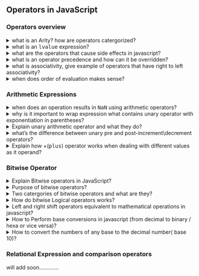 ## Operators in JavaScript

### Operators overview

<details>
<br/>
  <summary>what is an Arity? how are operators catergorized?</summary>

- Arity refers to number of operands an operator expects to perform its operation.
- Operators are catergorized based on their arity:
  - **Unary** operator that accepts single operand.
  - **Binary** operator that accepts two operands
  - **Ternary** operator with three operands
  - unary - !(not), binary(+,-), ternary(?: )

</details>
<details>
<br/> 
  <summary>what is an <kbd>lvalue</kbd> expression?</summary>

- Expression that can exists on the left side of assignment operator, lValue refers to left value.
- It refers to the memory location that can hold a value, it means we can assign a value to an lvalue.
- lvalue designates a location where data can be stored or modified.
- Example of ivalue are variable name, array elements, object properties.

</details>

<details>
<br/>
  <summary>what are the operators that cause side effects in javascript?</summary>

- Side effects refer to change in the state of a program caused by the operation itself not just the returned value.
- Example of such operators are
  - assignment operator, increment, decrement operators , delete, directly modify the variable values.
  - all the expression using this variable also change.
- Function call and object creation expression also have side effects, we need to be cautious when dealing with mutable state
</details>

<details>
<br/>
  <summary>what is an operator precedence and how can it be overridden?</summary>

  - The order in which javascript evaluates the operations within an expression.
  - The operator with higher precedence value is evaluated first.
  - We can group parts of the expression in a parentheses and force them to evaluate first.
  - Wrapping in parentheses only affect the precedence value not the associativity.
</details>

<details>
<br/>
  <summary>what is associativity, give example of operators that have right to left associativity?</summary>

  - Associativity refers to the order in which operators of the same precedence are evaluated.
  - Assignment ,exponentiation, unary(++, - -) and ternary conditional operator all these have right to left associativity
</details>

<details>
<br/>
  <summary>when does order of evaluation makes sense?</summary>

  - Order of evaluation makes sense when expression being evaluated has some side effects.
  - Helps in predicting the outcome and ensures program behaves as expected.
</details>

### Arithmetic Expressions

<details>
<br/>
  <summary>when does an operation results in <kbd>NaN</kbd> using arithmetic operators?</summary>

  - Arithmetic operators convert operands to numeric values if needed.
  - If any operand is NaN or cannot be converted to a number, the result is NaN.
    #### Specifically:
    - If an operand is NaN, the entire expression evaluates to NaN.
    - Strings that cannot be converted to numbers result in NaN.
    - undefined converts to NaN, so operations involving undefined result in NaN
    - null converts to 0, so operations involving null do not result in NaN unless combined with NaN or non-numeric values.
    - null+1 = 1
    - undefined + 1 = NaN.
</details>

<details>
<br/>
  <summary>why is it important to wrap expression what contains unary operator with exponentiation in parentheses?</summary>

  - new operators like exponentiation have some specific precedence rule that can lead to confusion especially when combined with unary operators.
  - Wrapping the unary operator and its operand in parentheses ensures the correct order of operations and avoids ambiguity.
  - !(2**3) / !(2)**3
</details>

<details>
<br/>
  <summary>Explain unary arithmetic operator and what they do?</summary>

  - unary operators accept single operand as its value, they have higher precedence value, they convert their operand to numeric value if needed.
  - Some of the unary operators are plus(+), minus(-), increment(++), decrement(- -).
  - unary plus and minus are often used to perform type coercion, increment and decrement are used to explicitly modify the variable value.
  - commonly used in expressions, loops and control flow structures.
  - Wrapping the unary operator and its operand in parentheses ensures the correct order of operations and avoids ambiguity.
</details>

<details>
<br/>
  <summary>what’s the difference between unary pre and post-increment\decrement operators?</summary>

  - Post-increment/decrement
    - returns the current value before modifying it, Useful when the original value is needed before updating.
  - pre-increment/decrement
    - returns the modified value after the increment/decrement operation, Useful when the updated value is needed immediately.
  - In both the cases the variable will be updated as intended, difference lies in the value they return.
</details>

<details>
<br/>
  <summary>Explain how +(<kbd>plus</kbd>) operator works when dealing with different values as it operand?</summary>

  - The + operator gives preference to concatenation. If either operand is a string, it converts the other operand to a string and performs concatenation.
  - If neither operand is a string, it attempts numeric conversion if possible and performs the addition operation.
  - If either operand is an object, it uses the object-to-primitive conversion algorithm. If the resultant primitive value is a string, it converts the other operand to a string (to concatenate). Otherwise, it tries to convert to a numeric value (for a numeric operation or resulting in NaN).
</details>

### Bitwise Operator

<details>
<br/>
  <summary>Explain Bitwise operators in JavaScript?</summary>

  - Bitwise operators deal with numeric values at binary level, manipulating individual bits of a numeric value.
  - Providing way to perform operations at a low level.
</details>

<details>
<br/>
  <summary>Purpose of bitwise operators?</summary>

  - They are used in low level programming, where direct manipulation of bits is required.
  - Example includes system programming, device drivers, where direct control over memory and hardware is required.
  - Bitwise operators can be used for memory management, creating data structure and using memory in constrained environment.
  
</details>

<details>
<br/>
  <summary>Two catergories of bitwise operators and what are they?</summary>
  
  #### Logical Bitwise operators:
  - perform boolean algebra on the operands,means they perform boolean logic on each bit of the numeric value.
  - &(AND), |(OR), ^(XOR), ~(NOT).
  #### Shift operators:
  - These operators shift bits to the right and left;
  - <kbd>>></kbd>(right shift), <kbd><<</kbd>(left shift), <kbd>>>></kbd> (shift right with zero fill).
</details>

<details>
<br/>
  <summary>How do bitwise Logical operators works?</summary>

  - <kbd>&</kbd>(AND): Returns a bit set to 1 if both corresponding bits are 1
    <br/>
    **Example**: 0101 & 0011 = 0001
  - <kbd>|</kbd>(OR): Returns a bit set to 1 if at least one of the corresponding bits is 1
    <br/>
    **Example**: 0101 | 0011 = 0111
  - <kbd>^</kbd>(XOR): Returns a bit set to 1 if one (but not both) of the corresponding bits is 1
    <br/>
    **Example**: 0101 ^ 0011 = 0110
  - <kbd>~</kbd>(NOT): Inverts all the bits of the operand
    <br/>
    **Example**: ~0101 = 1010 
  
</details>
<details>
<br/>
  <summary>Left and right shift operators equivalent to mathematical operations in javascript?</summary>

  - Left shifting a number by "n" positions is equivalent to multiplying the number by <kbd>2**n</kbd>.
    <br/>
    **Example:** 5 << 3 ⇒ 5* 2^3
  - Right shifting a number by "n" positions is equivalent to dividing the number by <kbd>2^n</kbd> and discarding any remainder (floor division).
    <br/>
    **Example:** 5 >> 3 ⇒ 5 / 2 ^ 3
  
</details>

<details>
<br/>
  <summary>How to Perform base conversions in javascript (from decimal to binary / hexa or vice versa)?</summary>
  
  - Numeric values in javascript are represented using <kbd>base 10</kbd> by default, but we can convert numeric value to different base.
    -  call **toString()** method on any number and pass the desired base(2-base,8-octal,16-hexadecimal) as an argument.
      <br/>
</details>

<details>
<br/>
  <summary>How to convert the numbers of any base to the decimal number( base 10)?</summary>
  
  - we can convert binary(base 2), hexa(base 16) and octal(base 8) or any base representation to a decimal value(base 10) using **parseIn** function.
  - It takes two arguments, the string representation of the number and the current base value.

</details>

### Relational Expression and comparison operators

will add soon.............




















